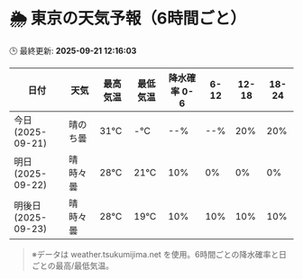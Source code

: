 # 🌦️ 東京の天気予報（6時間ごと）

🕒 最終更新: **2025-09-21 12:16:03**

| 日付 | 天気 | 最高気温 | 最低気温 | 降水確率 0-6 | 6-12 | 12-18 | 18-24 |
|------|------|----------|----------|------------|------|------|------|
| 今日 (2025-09-21) | 晴のち曇 | 31℃ | -℃ | --% | --% | 20% | 20% |
| 明日 (2025-09-22) | 晴時々曇 | 28℃ | 21℃ | 10% | 0% | 0% | 0% |
| 明後日 (2025-09-23) | 晴時々曇 | 28℃ | 19℃ | 10% | 10% | 10% | 10% |

> ※データは weather.tsukumijima.net を使用。6時間ごとの降水確率と日ごとの最高/最低気温。